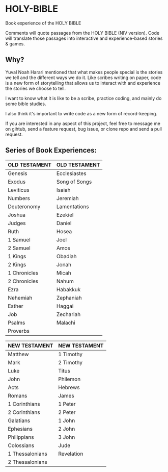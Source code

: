 # HOLY-BIBLE
Book experience of the HOLY BIBLE

Comments will quote passages from the HOLY BIBLE (NIV version).
Code will translate those passages into interactive and experience-based stories & games.

## Why? 
Yuval Noah Harari mentioned that what makes people special is the stories we tell and the different ways we do it. 
Like scribes writing on paper, code is a new form of storytelling that allows us to interact with and experience the stories we choose to tell. 

I want to know what it is like to be a scribe, practice coding, and mainly do some bible studies.

I also think it's important to write code as a new form of record-keeping.

If you are interested in any aspect of this project, feel free to message me on gihtub, send a feature request, bug issue, or clone repo and send a pull request.

## Series of Book Experiences:

| OLD TESTAMENT  | OLD TESTAMENT  |
|---------------|---------------|
| Genesis       | Ecclesiastes   |
| Exodus        | Song of Songs  |
| Leviticus     | Isaiah         |
| Numbers       | Jeremiah       |
| Deuteronomy   | Lamentations   |
| Joshua        | Ezekiel        |
| Judges        | Daniel         |
| Ruth          | Hosea          |
| 1 Samuel      | Joel           |
| 2 Samuel      | Amos           |
| 1 Kings       | Obadiah        |
| 2 Kings       | Jonah          |
| 1 Chronicles  | Micah          |
| 2 Chronicles  | Nahum          |
| Ezra          | Habakkuk       |
| Nehemiah      | Zephaniah      |
| Esther        | Haggai         |
| Job          | Zechariah       |
| Psalms        | Malachi        |
| Proverbs      |               |


| NEW TESTAMENT    | NEW TESTAMENT  |
|-----------------|---------------|
| Matthew         | 1 Timothy      |
| Mark            | 2 Timothy      |
| Luke            | Titus          |
| John            | Philemon       |
| Acts            | Hebrews        |
| Romans          | James          |
| 1 Corinthians   | 1 Peter        |
| 2 Corinthians   | 2 Peter        |
| Galatians       | 1 John         |
| Ephesians       | 2 John         |
| Philippians     | 3 John         |
| Colossians      | Jude           |
| 1 Thessalonians | Revelation     |
| 2 Thessalonians |                |
